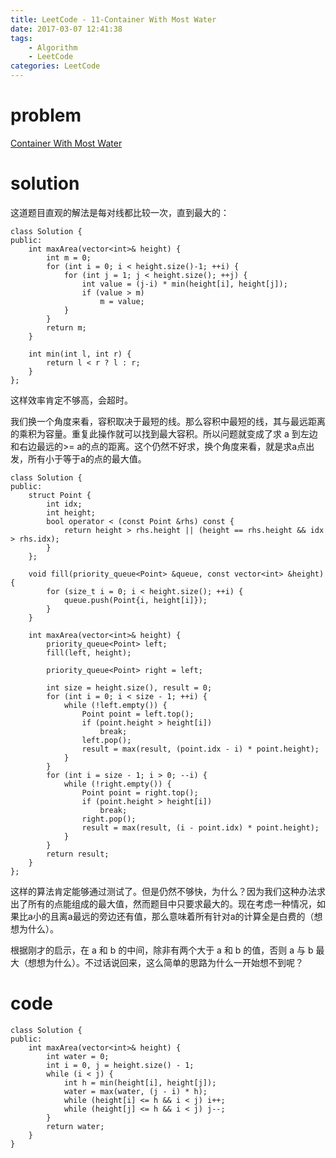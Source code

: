 ```yaml
---
title: LeetCode - 11-Container With Most Water
date: 2017-03-07 12:41:38
tags: 
    - Algorithm 
    - LeetCode
categories: LeetCode
---
```


# problem

[Container With Most Water](https://leetcode.com/problems/container-with-most-water/?tab=Description)

<!-- more -->

# solution

这道题目直观的解法是每对线都比较一次，直到最大的：

```
class Solution {
public:
    int maxArea(vector<int>& height) {
        int m = 0;
        for (int i = 0; i < height.size()-1; ++i) {
            for (int j = 1; j < height.size(); ++j) {
                int value = (j-i) * min(height[i], height[j]);
                if (value > m)
                    m = value;
            }
        }
        return m;
    }
    
    int min(int l, int r) {
        return l < r ? l : r;
    }
};
```

这样效率肯定不够高，会超时。

我们换一个角度来看，容积取决于最短的线。那么容积中最短的线，其与最远距离的乘积为容量。重复此操作就可以找到最大容积。所以问题就变成了求 a 到左边和右边最远的>= a的点的距离。这个仍然不好求，换个角度来看，就是求a点出发，所有小于等于a的点的最大值。

```
class Solution {
public:
    struct Point {
        int idx;
        int height;
        bool operator < (const Point &rhs) const {
            return height > rhs.height || (height == rhs.height && idx > rhs.idx);
        }
    };
    
    void fill(priority_queue<Point> &queue, const vector<int> &height) {
        for (size_t i = 0; i < height.size(); ++i) {
            queue.push(Point{i, height[i]});
        }
    }
    
    int maxArea(vector<int>& height) {
        priority_queue<Point> left;
        fill(left, height);
        
        priority_queue<Point> right = left;
        
        int size = height.size(), result = 0;
        for (int i = 0; i < size - 1; ++i) {
            while (!left.empty()) {
                Point point = left.top();
                if (point.height > height[i])
                    break;
                left.pop();
                result = max(result, (point.idx - i) * point.height);
            }
        }
        for (int i = size - 1; i > 0; --i) {
            while (!right.empty()) {
                Point point = right.top();
                if (point.height > height[i])
                    break;
                right.pop();
                result = max(result, (i - point.idx) * point.height);
            }
        }
        return result;
    }
};
```

这样的算法肯定能够通过测试了。但是仍然不够快，为什么？因为我们这种办法求出了所有的点能组成的最大值，然而题目中只要求最大的。现在考虑一种情况，如果比a小的且离a最远的旁边还有值，那么意味着所有针对a的计算全是白费的（想想为什么）。

根据刚才的启示，在 a 和 b 的中间，除非有两个大于 a 和 b 的值，否则 a 与 b 最大（想想为什么）。不过话说回来，这么简单的思路为什么一开始想不到呢？

# code

```
class Solution {
public:
    int maxArea(vector<int>& height) {
        int water = 0;
        int i = 0, j = height.size() - 1;
        while (i < j) {
            int h = min(height[i], height[j]);
            water = max(water, (j - i) * h);
            while (height[i] <= h && i < j) i++;
            while (height[j] <= h && i < j) j--;
        }
        return water;
    }
}
```